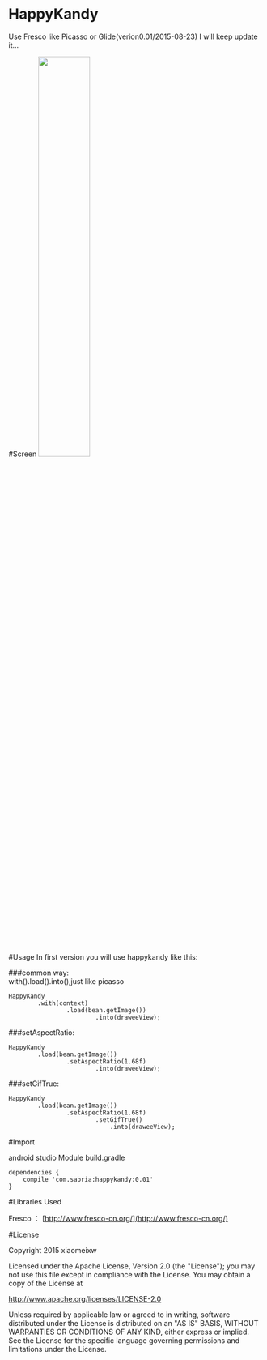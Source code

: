 # HappyKandy
Use Fresco like Picasso or Glide(verion0.01/2015-08-23)
I will keep update it...

#Screen
<img src="http://i.imgur.com/EihLcOE.jpg" width="45%">

#Usage
In first version you will use happykandy like this:

###common way:            
    with().load().into(),just like picasso

    HappyKandy
    		.with(context)
    				.load(bean.getImage())
    				        .into(draweeView);

###setAspectRatio:     

    HappyKandy
    		.load(bean.getImage())
    				.setAspectRatio(1.68f)
    				        .into(draweeView);     

###setGifTrue:                 

    HappyKandy
    		.load(bean.getImage())
    				.setAspectRatio(1.68f)
    				        .setGifTrue()
    				            .into(draweeView);


#Import

android studio Module build.gradle

	dependencies {
	    compile 'com.sabria:happykandy:0.01'
	}


#Libraries Used

Fresco ：  [http://www.fresco-cn.org/](http://www.fresco-cn.org/)

#License

Copyright 2015 xiaomeixw

Licensed under the Apache License, Version 2.0 (the "License");
you may not use this file except in compliance with the License.
You may obtain a copy of the License at

   http://www.apache.org/licenses/LICENSE-2.0

Unless required by applicable law or agreed to in writing, software
distributed under the License is distributed on an "AS IS" BASIS,
WITHOUT WARRANTIES OR CONDITIONS OF ANY KIND, either express or implied.
See the License for the specific language governing permissions and
limitations under the License.
